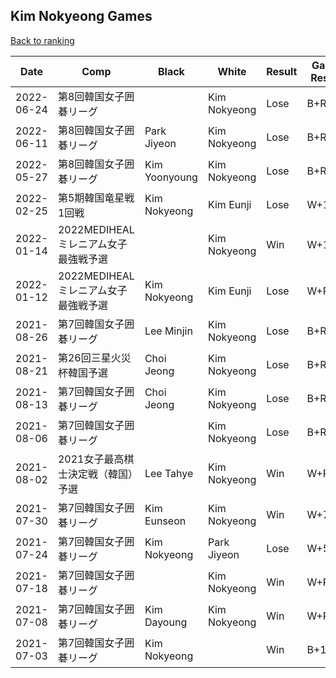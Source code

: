 ## Kim Nokyeong Games

[Back to ranking](../../index.md)




| **Date** | **Comp** | **Black** | **White** | **Result** | **Game Result** | **Komi** | **Rating** | **Diff** | 
| --- | --- | --- | --- | --- | --- | --- | --- | --- |
| 2022-06-24 | 第8回韓国女子囲碁リーグ |  | Kim Nokyeong | Lose | B+R | 6.5 | 2726 | 81 | 
| 2022-06-11 | 第8回韓国女子囲碁リーグ | Park Jiyeon | Kim Nokyeong | Lose | B+R | 6.5 | 2645 | 58 | 
| 2022-05-27 | 第8回韓国女子囲碁リーグ | Kim Yoonyoung | Kim Nokyeong | Lose | B+R | 6.5 | 2587 | 132 | 
| 2022-02-25 | 第5期韓国竜星戦1回戦 | Kim Nokyeong | Kim Eunji | Lose | W+1.5 | 6.5 | 2455 | -27 | 
| 2022-01-14 | 2022MEDIHEALミレニアム女子最強戦予選 |  | Kim Nokyeong | Win | W+15.5 | 6.5 | 2482 | -13 | 
| 2022-01-12 | 2022MEDIHEALミレニアム女子最強戦予選 | Kim Nokyeong | Kim Eunji | Lose | W+R | 6.5 | 2495 | -112 | 
| 2021-08-26 | 第7回韓国女子囲碁リーグ | Lee Minjin | Kim Nokyeong | Lose | B+R | 6.5 | 2607 | 0 | 
| 2021-08-21 | 第26回三星火災杯韓国予選 | Choi Jeong | Kim Nokyeong | Lose | B+R | 6.5 | 2607 | 17 | 
| 2021-08-13 | 第7回韓国女子囲碁リーグ | Choi Jeong | Kim Nokyeong | Lose | B+R | 6.5 | 2590 | 3 | 
| 2021-08-06 | 第7回韓国女子囲碁リーグ |  | Kim Nokyeong | Lose | B+R | 6.5 | 2587 | -58 | 
| 2021-08-02 | 2021女子最高棋士決定戦（韓国）予選 | Lee Tahye | Kim Nokyeong | Win | W+R | 6.5 | 2645 | -17 | 
| 2021-07-30 | 第7回韓国女子囲碁リーグ | Kim Eunseon | Kim Nokyeong | Win | W+7.5 | 6.5 | 2662 | 99 | 
| 2021-07-24 | 第7回韓国女子囲碁リーグ | Kim Nokyeong | Park Jiyeon | Lose | W+5.5 | 6.5 | 2563 | -33 | 
| 2021-07-18 | 第7回韓国女子囲碁リーグ |  | Kim Nokyeong | Win | W+R | 6.5 | 2596 | 88 | 
| 2021-07-08 | 第7回韓国女子囲碁リーグ | Kim Dayoung | Kim Nokyeong | Win | W+R | 6.5 | 2508 | 190 | 
| 2021-07-03 | 第7回韓国女子囲碁リーグ | Kim Nokyeong |  | Win | B+11.5 | 6.5 | 2318 | missing |




